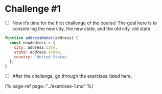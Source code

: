 # Challenge \#1

* [ ] Now it’s time for the first challenge of the course! The goal here is to console log the new city, the new state, and the old city, old state

```javascript
function addressMaker(address) {
  const newAddress = {
    city: address.city,
    state: address.state,
    country: 'United States'
  };
}
```

* [ ] After the challenge, go through the exercises listed here,

{% page-ref page="../exercises-1.md" %}

